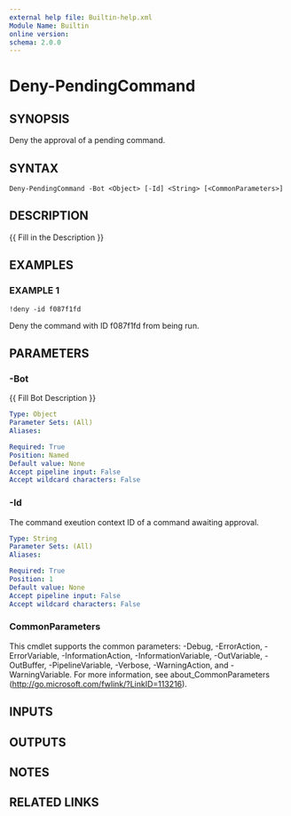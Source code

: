 ```yaml
---
external help file: Builtin-help.xml
Module Name: Builtin
online version:
schema: 2.0.0
---
```


# Deny-PendingCommand

## SYNOPSIS
Deny the approval of a pending command.

## SYNTAX

```
Deny-PendingCommand -Bot <Object> [-Id] <String> [<CommonParameters>]
```

## DESCRIPTION
{{ Fill in the Description }}

## EXAMPLES

### EXAMPLE 1
```
!deny -id f087f1fd
```

Deny the command with ID f087f1fd from being run.

## PARAMETERS

### -Bot
{{ Fill Bot Description }}

```yaml
Type: Object
Parameter Sets: (All)
Aliases:

Required: True
Position: Named
Default value: None
Accept pipeline input: False
Accept wildcard characters: False
```

### -Id
The command exeution context ID of a command awaiting approval.

```yaml
Type: String
Parameter Sets: (All)
Aliases:

Required: True
Position: 1
Default value: None
Accept pipeline input: False
Accept wildcard characters: False
```

### CommonParameters
This cmdlet supports the common parameters: -Debug, -ErrorAction, -ErrorVariable, -InformationAction, -InformationVariable, -OutVariable, -OutBuffer, -PipelineVariable, -Verbose, -WarningAction, and -WarningVariable. For more information, see about_CommonParameters (http://go.microsoft.com/fwlink/?LinkID=113216).

## INPUTS

## OUTPUTS

## NOTES

## RELATED LINKS
